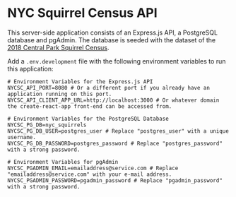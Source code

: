 # NYC Squirrel Census API

This server-side application consists of an Express.js API, a PostgreSQL database and pgAdmin. The database is seeded with the dataset of the [2018 Central Park Squirrel Census](https://data.cityofnewyork.us/Environment/2018-Central-Park-Squirrel-Census-Squirrel-Data/vfnx-vebw).

Add a `.env.development` file with the following environment variables to run this application:

```
# Environment Variables for the Express.js API
NYCSC_API_PORT=8080 # Or a different port if you already have an application running on this port.
NYCSC_API_CLIENT_APP_URL=http://localhost:3000 # Or whatever domain the create-react-app front-end can be accessed from.

# Environment Variables for the PostgreSQL Database
NYCSC_PG_DB=nyc_squirrels
NYCSC_PG_DB_USER=postgres_user # Replace "postgres_user" with a unique username.
NYCSC_PG_DB_PASSWORD=postgres_password # Replace "postgres_password" with a strong password. 

# Environment Variables for pgAdmin
NYCSC_PGADMIN_EMAIL=emailaddress@service.com # Replace "emailaddress@service.com" with your e-mail address.
NYCSC_PGADMIN_PASSWORD=pgadmin_password # Replace "pgadmin_password" with a strong password.
```